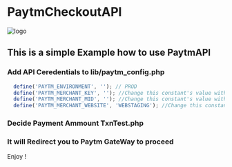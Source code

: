 # PaytmCheckoutAPI
![logo](https://image3.mouthshut.com/images/imagesp/925923329s.png)
## This is a simple Example how to use PaytmAPI #
### Add API Ceredentials to __lib/paytm_config.php__ #
```javascript
  define('PAYTM_ENVIRONMENT', ''); // PROD
  define('PAYTM_MERCHANT_KEY', ''); //Change this constant's value with Merchant key received from Paytm.
  define('PAYTM_MERCHANT_MID', ''); //Change this constant's value with MID (Merchant ID) received from Paytm.
  define('PAYTM_MERCHANT_WEBSITE', 'WEBSTAGING'); //Change this constant's value with Website name received from Paytm.
```
### Decide Payment Ammount TxnTest.php #
### It will Redirect you to Paytm GateWay to proceed #
Enjoy !
